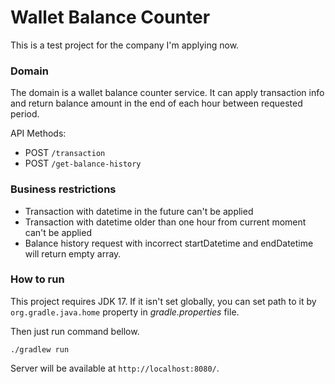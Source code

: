 # Wallet Balance Counter

This is a test project for the company I'm applying now. 

### Domain

The domain is a wallet balance counter service. It can apply transaction info and return balance amount 
in the end of each hour between requested period.

API Methods:
- POST `/transaction`
- POST `/get-balance-history`

### Business restrictions

- Transaction with datetime in the future can't be applied
- Transaction with datetime older than one hour from current moment can't be applied
- Balance history request with incorrect startDatetime and endDatetime will return empty array.

### How to run

This project requires JDK 17. If it isn't set globally, you can set path to it by `org.gradle.java.home` 
property in *gradle.properties* file.

Then just run command bellow.

```shell
./gradlew run
```

Server will be available at `http://localhost:8080/`.